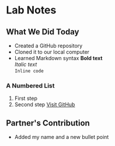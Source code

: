 # Lab Notes
## What We Did Today
- Created a GitHub repository
- Cloned it to our local computer
- Learned Markdown syntax
**Bold text**  
*Italic text*  
`Inline code`  
### A Numbered List
1. First step
2. Second step
[Visit GitHub](https://github.com)
 ## Partner's Contribution
- Added my name and a new bullet point
